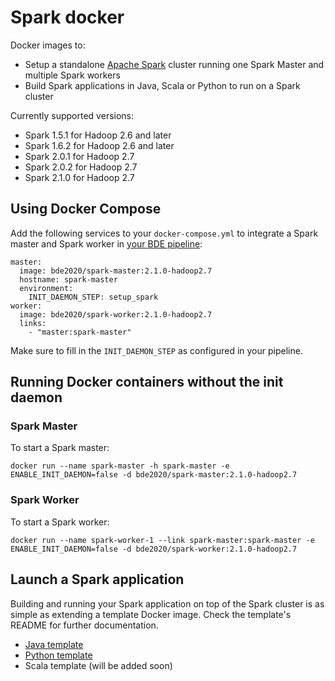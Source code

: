 # Spark docker

Docker images to:
* Setup a standalone [Apache Spark](http://spark.apache.org/) cluster running one Spark Master and multiple Spark workers
* Build Spark applications in Java, Scala or Python to run on a Spark cluster

Currently supported versions:
* Spark 1.5.1 for Hadoop 2.6 and later
* Spark 1.6.2 for Hadoop 2.6 and later
* Spark 2.0.1 for Hadoop 2.7 
* Spark 2.0.2 for Hadoop 2.7 
* Spark 2.1.0 for Hadoop 2.7 

## Using Docker Compose

Add the following services to your `docker-compose.yml` to integrate a Spark master and Spark worker in [your BDE pipeline](https://github.com/big-data-europe/app-bde-pipeline): 
```
master:
  image: bde2020/spark-master:2.1.0-hadoop2.7
  hostname: spark-master
  environment:
    INIT_DAEMON_STEP: setup_spark
worker:
  image: bde2020/spark-worker:2.1.0-hadoop2.7
  links:
    - "master:spark-master"
```
Make sure to fill in the `INIT_DAEMON_STEP` as configured in your pipeline.

## Running Docker containers without the init daemon
### Spark Master
To start a Spark master:

    docker run --name spark-master -h spark-master -e ENABLE_INIT_DAEMON=false -d bde2020/spark-master:2.1.0-hadoop2.7

### Spark Worker
To start a Spark worker:

    docker run --name spark-worker-1 --link spark-master:spark-master -e ENABLE_INIT_DAEMON=false -d bde2020/spark-worker:2.1.0-hadoop2.7
    
## Launch a Spark application
Building and running your Spark application on top of the Spark cluster is as simple as extending a template Docker image. Check the template's README for further documentation.
* [Java template](https://github.com/big-data-europe/docker-spark/tree/master/template/java)
* [Python template](https://github.com/big-data-europe/docker-spark/tree/master/template/python)
* Scala template (will be added soon)
